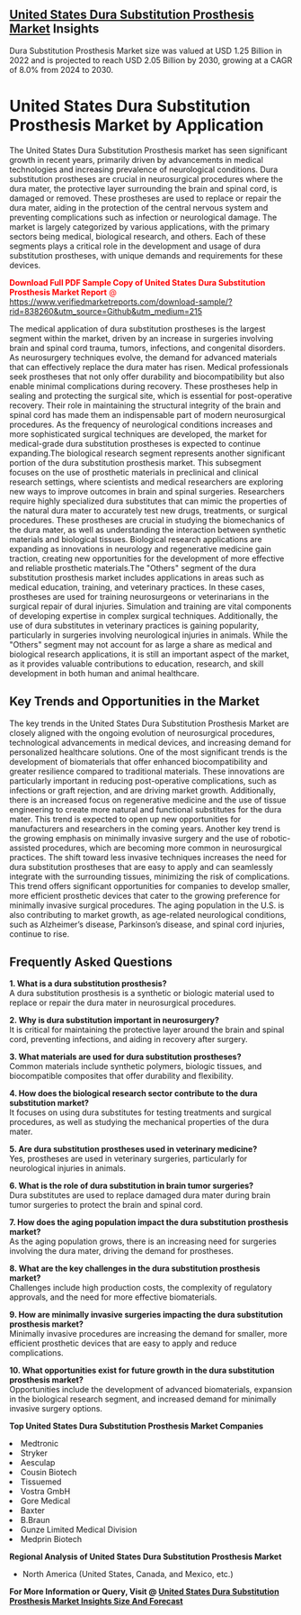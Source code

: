 <h2><a href="https://www.verifiedmarketreports.com/download-sample/?rid=838260&amp;utm_source=Github&amp;utm_medium=215" target="_blank">United States Dura Substitution Prosthesis Market</a> Insights</h2><p>Dura Substitution Prosthesis Market size was valued at USD 1.25 Billion in 2022 and is projected to reach USD 2.05 Billion by 2030, growing at a CAGR of 8.0% from 2024 to 2030.</p><p><h1>United States Dura Substitution Prosthesis Market by Application</h1><p>The United States Dura Substitution Prosthesis market has seen significant growth in recent years, primarily driven by advancements in medical technologies and increasing prevalence of neurological conditions. Dura substitution prostheses are crucial in neurosurgical procedures where the dura mater, the protective layer surrounding the brain and spinal cord, is damaged or removed. These prostheses are used to replace or repair the dura mater, aiding in the protection of the central nervous system and preventing complications such as infection or neurological damage. The market is largely categorized by various applications, with the primary sectors being medical, biological research, and others. Each of these segments plays a critical role in the development and usage of dura substitution prostheses, with unique demands and requirements for these devices. <p><span class=""><span style="color: #ff0000;"><strong>Download Full PDF Sample Copy of United States Dura Substitution Prosthesis Market Report</strong> @ </span><a href="https://www.verifiedmarketreports.com/download-sample/?rid=838260&amp;utm_source=Github&amp;utm_medium=215" target="_blank">https://www.verifiedmarketreports.com/download-sample/?rid=838260&amp;utm_source=Github&amp;utm_medium=215</a></span></p>The medical application of dura substitution prostheses is the largest segment within the market, driven by an increase in surgeries involving brain and spinal cord trauma, tumors, infections, and congenital disorders. As neurosurgery techniques evolve, the demand for advanced materials that can effectively replace the dura mater has risen. Medical professionals seek prostheses that not only offer durability and biocompatibility but also enable minimal complications during recovery. These prostheses help in sealing and protecting the surgical site, which is essential for post-operative recovery. Their role in maintaining the structural integrity of the brain and spinal cord has made them an indispensable part of modern neurosurgical procedures. As the frequency of neurological conditions increases and more sophisticated surgical techniques are developed, the market for medical-grade dura substitution prostheses is expected to continue expanding.The biological research segment represents another significant portion of the dura substitution prosthesis market. This subsegment focuses on the use of prosthetic materials in preclinical and clinical research settings, where scientists and medical researchers are exploring new ways to improve outcomes in brain and spinal surgeries. Researchers require highly specialized dura substitutes that can mimic the properties of the natural dura mater to accurately test new drugs, treatments, or surgical procedures. These prostheses are crucial in studying the biomechanics of the dura mater, as well as understanding the interaction between synthetic materials and biological tissues. Biological research applications are expanding as innovations in neurology and regenerative medicine gain traction, creating new opportunities for the development of more effective and reliable prosthetic materials.The "Others" segment of the dura substitution prosthesis market includes applications in areas such as medical education, training, and veterinary practices. In these cases, prostheses are used for training neurosurgeons or veterinarians in the surgical repair of dural injuries. Simulation and training are vital components of developing expertise in complex surgical techniques. Additionally, the use of dura substitutes in veterinary practices is gaining popularity, particularly in surgeries involving neurological injuries in animals. While the "Others" segment may not account for as large a share as medical and biological research applications, it is still an important aspect of the market, as it provides valuable contributions to education, research, and skill development in both human and animal healthcare.<h2>Key Trends and Opportunities in the Market</h2><p>The key trends in the United States Dura Substitution Prosthesis Market are closely aligned with the ongoing evolution of neurosurgical procedures, technological advancements in medical devices, and increasing demand for personalized healthcare solutions. One of the most significant trends is the development of biomaterials that offer enhanced biocompatibility and greater resilience compared to traditional materials. These innovations are particularly important in reducing post-operative complications, such as infections or graft rejection, and are driving market growth. Additionally, there is an increased focus on regenerative medicine and the use of tissue engineering to create more natural and functional substitutes for the dura mater. This trend is expected to open up new opportunities for manufacturers and researchers in the coming years. Another key trend is the growing emphasis on minimally invasive surgery and the use of robotic-assisted procedures, which are becoming more common in neurosurgical practices. The shift toward less invasive techniques increases the need for dura substitution prostheses that are easy to apply and can seamlessly integrate with the surrounding tissues, minimizing the risk of complications. This trend offers significant opportunities for companies to develop smaller, more efficient prosthetic devices that cater to the growing preference for minimally invasive surgical procedures. The aging population in the U.S. is also contributing to market growth, as age-related neurological conditions, such as Alzheimer’s disease, Parkinson’s disease, and spinal cord injuries, continue to rise.<h2>Frequently Asked Questions</h2><p><strong>1. What is a dura substitution prosthesis?</strong><br>A dura substitution prosthesis is a synthetic or biologic material used to replace or repair the dura mater in neurosurgical procedures.</p><p><strong>2. Why is dura substitution important in neurosurgery?</strong><br>It is critical for maintaining the protective layer around the brain and spinal cord, preventing infections, and aiding in recovery after surgery.</p><p><strong>3. What materials are used for dura substitution prostheses?</strong><br>Common materials include synthetic polymers, biologic tissues, and biocompatible composites that offer durability and flexibility.</p><p><strong>4. How does the biological research sector contribute to the dura substitution market?</strong><br>It focuses on using dura substitutes for testing treatments and surgical procedures, as well as studying the mechanical properties of the dura mater.</p><p><strong>5. Are dura substitution prostheses used in veterinary medicine?</strong><br>Yes, prostheses are used in veterinary surgeries, particularly for neurological injuries in animals.</p><p><strong>6. What is the role of dura substitution in brain tumor surgeries?</strong><br>Dura substitutes are used to replace damaged dura mater during brain tumor surgeries to protect the brain and spinal cord.</p><p><strong>7. How does the aging population impact the dura substitution prosthesis market?</strong><br>As the aging population grows, there is an increasing need for surgeries involving the dura mater, driving the demand for prostheses.</p><p><strong>8. What are the key challenges in the dura substitution prosthesis market?</strong><br>Challenges include high production costs, the complexity of regulatory approvals, and the need for more effective biomaterials.</p><p><strong>9. How are minimally invasive surgeries impacting the dura substitution prosthesis market?</strong><br>Minimally invasive procedures are increasing the demand for smaller, more efficient prosthetic devices that are easy to apply and reduce complications.</p><p><strong>10. What opportunities exist for future growth in the dura substitution prosthesis market?</strong><br>Opportunities include the development of advanced biomaterials, expansion in the biological research segment, and increased demand for minimally invasive surgery options.</p></p><p><strong>Top United States Dura Substitution Prosthesis Market Companies</strong></p><div data-test-id=""><p><li>Medtronic</li><li> Stryker</li><li> Aesculap</li><li> Cousin Biotech</li><li> Tissuemed</li><li> Vostra GmbH</li><li> Gore Medical</li><li> Baxter</li><li> B.Braun</li><li> Gunze Limited Medical Division</li><li> Medprin Biotech</li></p><div><strong>Regional Analysis of&nbsp;United States Dura Substitution Prosthesis Market</strong></div><ul><li dir="ltr"><p dir="ltr">North America&nbsp;(United States, Canada, and Mexico, etc.)</p></li></ul><p><strong>For More Information or Query, Visit @&nbsp;</strong><strong><a href="https://www.verifiedmarketreports.com/product/dura-substitution-prosthesis-market/?utm_source=Github&amp;utm_medium=215" target="_blank">United States Dura Substitution Prosthesis Market Insights Size And Forecast</a></strong></p></div>
